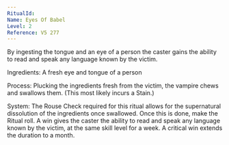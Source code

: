 ```yaml
---
RitualId: 
Name: Eyes Of Babel
Level: 2
Reference: V5 277
---
```

By ingesting the tongue and an eye of a person the caster gains the ability to read and speak any language known by the victim.     

Ingredients: A fresh eye and tongue of a person     

Process: Plucking the ingredients fresh from the victim, the vampire chews and swallows them. (This most likely incurs a Stain.)     

System: The Rouse Check required for this ritual allows for the supernatural dissolution of the ingredients once swallowed. Once this is done, make the Ritual roll. A win gives the caster the ability to read and speak any language known by the victim, at the same skill level for a week. A critical win extends the duration to a month.